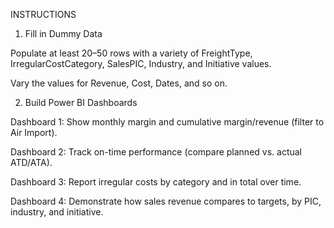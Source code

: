 INSTRUCTIONS



1. Fill in Dummy Data

Populate at least 20–50 rows with a variety of FreightType, IrregularCostCategory, SalesPIC, Industry, and Initiative values.

Vary the values for Revenue, Cost, Dates, and so on.



2. Build Power BI Dashboards

Dashboard 1: Show monthly margin and cumulative margin/revenue (filter to Air Import).

Dashboard 2: Track on-time performance (compare planned vs. actual ATD/ATA).

Dashboard 3: Report irregular costs by category and in total over time.

Dashboard 4: Demonstrate how sales revenue compares to targets, by PIC, industry, and initiative.
